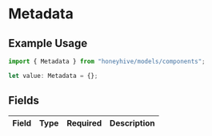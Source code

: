 # Metadata

## Example Usage

```typescript
import { Metadata } from "honeyhive/models/components";

let value: Metadata = {};
```

## Fields

| Field       | Type        | Required    | Description |
| ----------- | ----------- | ----------- | ----------- |